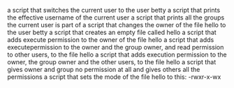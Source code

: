 a script that switches the current user to the user betty
a script that prints the effective username of the current user
a script that prints all the groups the current user is part of
a script that changes the owner of the file hello to the user betty
a script that creates an empty file called hello
a script that adds execute permission to the owner of the file hello
a script that adds executepermission to the owner and the group owner, and read permission to other users, to the file hello
a script that adds execution permission to the owner, the group owner and the other users, to the file hello
a script that gives owner and group no permission at all and gives others all the permissions
a script that sets the mode of the file hello to this: -rwxr-x-wx
